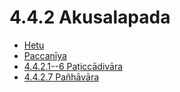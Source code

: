 

# 4.4.2 Akusalapada

* [Hetu](4.4.2/Hetu.md)
* [Paccanīya](4.4.2/Paccaniya.md)
* [4.4.2.1--6 Paṭiccādivāra](4.4.2/4.4.2.1--6.md)
* [4.4.2.7 Pañhāvāra](4.4.2/4.4.2.7.md)



